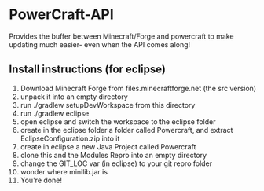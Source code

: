 PowerCraft-API
===============

Provides the buffer between Minecraft/Forge and powercraft to make updating much
easier- even when the API comes along!



Install instructions (for eclipse)
--------------------
1. Download Minecraft Forge from files.minecraftforge.net (the src version)
2. unpack it into an empty directory
3. run ./gradlew setupDevWorkspace from this directory
4. run ./gradlew eclipse
5. open eclipse and switch the workspace to the eclipse folder 
6. create in the eclipse folder a folder called Powercraft, and extract EclipseConfiguration.zip into it
7. create in eclipse a new Java Project called Powercraft
8. clone this and the Modules Repro into an empty directory
9. change the GIT_LOC var (in eclipse) to your git repro folder
10. wonder where minilib.jar is
11. You're done!